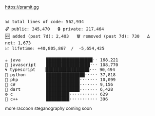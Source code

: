 https://pramit.gg
 <!-- LANGUAGES BREAKDOWN START -->
<pre><code style="font-family: monospace; font-size: 14px;">
📊 total lines of code: 562,934
🔓 public: 345,470   🔒 private: 217,464
🆕 added (past 7d): 2,403   🗑️ removed (past 7d): 730   Δ net: 1,673
📈 lifetime: +40,805,867  /  -5,654,425

☕ java          ██████████████████·· 168,221
💛 javascript    █████████████████··· 108,770
🌀 typescript    █████████████████··· 90,494
🐍 python        ███████████████····· 37,818
🐘 php           █████████████······· 10,099
🔧 c#            █████████████······· 9,156
🎯 dart          █████████████······· 6,428
⚙️ c             █████████··········· 629
🧩 c++           █████████··········· 396
</code></pre>
 <!-- LANGUAGES BREAKDOWN END -->
more raccoon steganography coming soon
